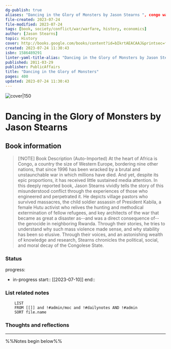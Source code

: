 ```yaml
---
dg-publish: true
aliases: "Dancing in the Glory of Monsters by Jason Stearns ", congo war
file-created: 2023-07-24
file-modified: 2023-07-24
tags: [book, society/conflict/war/warfare, history, economics]
author: [Jason Stearns]
topic: History
cover: http://books.google.com/books/content?id=bIkrtAEACAAJ&printsec=frontcover&img=1&zoom=1&source=gbs_api
created: 2023-07-24 11:30:43
isbn: 1586489291
linter-yaml-title-alias: "Dancing in the Glory of Monsters by Jason Stearns "
published: 2011-03-29
publisher: PublicAffairs
title: "Dancing in the Glory of Monsters"
pages: 400
updated: 2023-07-24 11:30:43 
---
```


![cover|150](http://books.google.com/books/content?id=bIkrtAEACAAJ&printsec=frontcover&img=1&zoom=1&source=gbs_api)

# Dancing in the Glory of Monsters by Jason Stearns

## Book information

> [!NOTE] Book Description (Auto-Imported)
> At the heart of Africa is Congo, a country the size of Western Europe, bordering nine other nations, that since 1996 has been wracked by a brutal and unstaunchable war in which millions have died. And yet, despite its epic proportions, it has received little sustained media attention. In this deeply reported book, Jason Stearns vividly tells the story of this misunderstood conflict through the experiences of those who engineered and perpetrated it. He depicts village pastors who survived massacres, the child soldier assassin of President Kabila, a female Hutu activist who relives the hunting and methodical extermination of fellow refugees, and key architects of the war that became as great a disaster as--and was a direct consequence of--the genocide in neighboring Rwanda. Through their stories, he tries to understand why such mass violence made sense, and why stability has been so elusive. Through their voices, and an astonishing wealth of knowledge and research, Stearns chronicles the political, social, and moral decay of the Congolese State.

### Status

progress: 
 - in-progress
start:: [[2023-07-10]]
end::

### List related notes

```dataview
	LIST
	FROM [[]] and !#admin/moc and !#dailynotes AND !#admin
	SORT file.name
```

### Thoughts and reflections

---
%%Notes begin below%%

##
